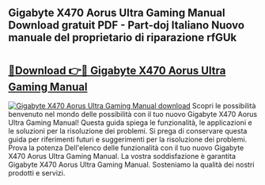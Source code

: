 ## Gigabyte X470 Aorus Ultra Gaming Manual Download gratuit PDF - Part-doj Italiano Nuovo manuale del proprietario di riparazione rfGUk

# <h2><a href="http://dfd640.blite.top/?on=Gigabyte+X470+Aorus+Ultra+Gaming+Manual">🔗Download 👉🔴 Gigabyte X470 Aorus Ultra Gaming Manual</a></h2>

[![Gigabyte X470 Aorus Ultra Gaming Manual download](https://i.imgur.com/lujVjoI.png)](http://dfd640.blite.top/?on=Gigabyte+X470+Aorus+Ultra+Gaming+Manual)
Scopri le possibilità benvenuto nel mondo delle possibilità con il tuo nuovo Gigabyte X470 Aorus Ultra Gaming Manual! Questa guida spiega le funzionalità, le applicazioni e le soluzioni per la risoluzione dei problemi. Si prega di conservare questa guida per riferimenti futuri e suggerimenti per la risoluzione dei problemi. Prova la potenza Dell'elenco delle funzionalità con il tuo nuovo Gigabyte X470 Aorus Ultra Gaming Manual. La vostra soddisfazione è garantita Gigabyte X470 Aorus Ultra Gaming Manual. Sosteniamo la qualità dei nostri prodotti e servizi.
